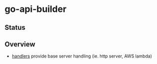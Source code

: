 # go-api-builder

## Status

## Overview

- [handlers](handlers) provide base server handling (ie. http server, AWS lambda)